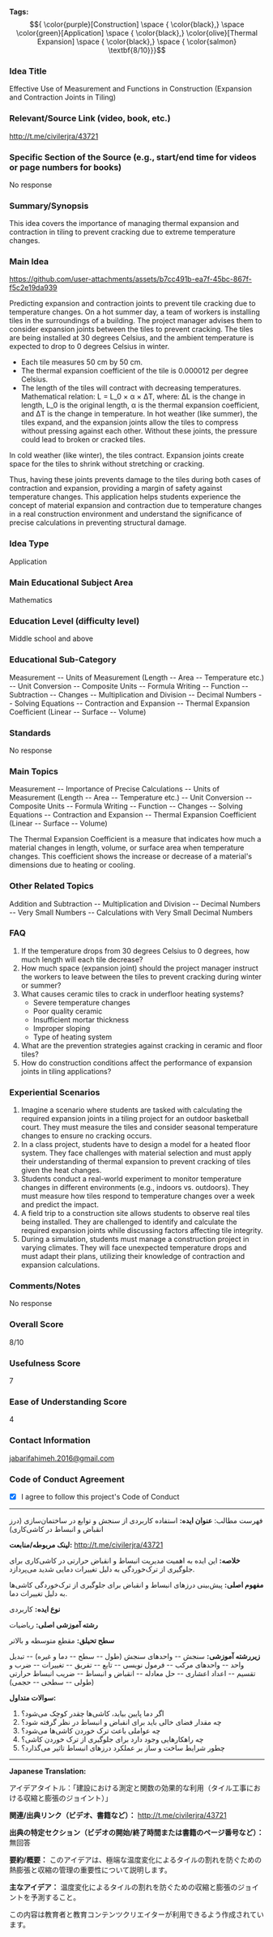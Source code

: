 **Tags:** $${ \color{purple}[Construction] \space { \color{black},} \space \color{green}[Application] \space { \color{black},} \color{olive}[Thermal Expansion] \space { \color{black},} \space { \color{salmon} \textbf{8/10}}}$$

### Idea Title
Effective Use of Measurement and Functions in Construction (Expansion and Contraction Joints in Tiling)

### Relevant/Source Link (video, book, etc.)
http://t.me/civilerjra/43721

### Specific Section of the Source (e.g., start/end time for videos or page numbers for books)
No response

### Summary/Synopsis
This idea covers the importance of managing thermal expansion and contraction in tiling to prevent cracking due to extreme temperature changes.

### Main Idea

https://github.com/user-attachments/assets/b7cc491b-ea7f-45bc-867f-f5c2e19da939

Predicting expansion and contraction joints to prevent tile cracking due to temperature changes. 
On a hot summer day, a team of workers is installing tiles in the surroundings of a building. The project manager advises them to consider expansion joints between the tiles to prevent cracking. The tiles are being installed at 30 degrees Celsius, and the ambient temperature is expected to drop to 0 degrees Celsius in winter. 
- Each tile measures 50 cm by 50 cm. 
- The thermal expansion coefficient of the tile is 0.000012 per degree Celsius. 
- The length of the tiles will contract with decreasing temperatures. 
Mathematical relation: L = L_0 × α × ΔT, where: ΔL is the change in length, L_0 is the original length, α is the thermal expansion coefficient, and ΔT is the change in temperature.
In hot weather (like summer), the tiles expand, and the expansion joints allow the tiles to compress without pressing against each other. Without these joints, the pressure could lead to broken or cracked tiles.

In cold weather (like winter), the tiles contract. Expansion joints create space for the tiles to shrink without stretching or cracking. 

Thus, having these joints prevents damage to the tiles during both cases of contraction and expansion, providing a margin of safety against temperature changes. 
This application helps students experience the concept of material expansion and contraction due to temperature changes in a real construction environment and understand the significance of precise calculations in preventing structural damage.

### Idea Type
Application

### Main Educational Subject Area
Mathematics

### Education Level (difficulty level)
Middle school and above

### Educational Sub-Category
Measurement -- Units of Measurement (Length -- Area -- Temperature etc.) -- Unit Conversion -- Composite Units -- Formula Writing -- Function -- Subtraction -- Changes -- Multiplication and Division -- Decimal Numbers -- Solving Equations -- Contraction and Expansion -- Thermal Expansion Coefficient (Linear -- Surface -- Volume)

### Standards
No response

### Main Topics
Measurement -- Importance of Precise Calculations -- Units of Measurement (Length -- Area -- Temperature etc.) -- Unit Conversion -- Composite Units -- Formula Writing -- Function -- Changes -- Solving Equations -- Contraction and Expansion -- Thermal Expansion Coefficient (Linear -- Surface -- Volume)

The Thermal Expansion Coefficient is a measure that indicates how much a material changes in length, volume, or surface area when temperature changes. This coefficient shows the increase or decrease of a material's dimensions due to heating or cooling.

### Other Related Topics
Addition and Subtraction -- Multiplication and Division -- Decimal Numbers -- Very Small Numbers -- Calculations with Very Small Decimal Numbers

### FAQ
1. If the temperature drops from 30 degrees Celsius to 0 degrees, how much length will each tile decrease?
2. How much space (expansion joint) should the project manager instruct the workers to leave between the tiles to prevent cracking during winter or summer?
3. What causes ceramic tiles to crack in underfloor heating systems?
   - Severe temperature changes
   - Poor quality ceramic
   - Insufficient mortar thickness
   - Improper sloping
   - Type of heating system
4. What are the prevention strategies against cracking in ceramic and floor tiles?
5. How do construction conditions affect the performance of expansion joints in tiling applications?

### Experiential Scenarios
1. Imagine a scenario where students are tasked with calculating the required expansion joints in a tiling project for an outdoor basketball court. They must measure the tiles and consider seasonal temperature changes to ensure no cracking occurs.
2. In a class project, students have to design a model for a heated floor system. They face challenges with material selection and must apply their understanding of thermal expansion to prevent cracking of tiles given the heat changes.
3. Students conduct a real-world experiment to monitor temperature changes in different environments (e.g., indoors vs. outdoors). They must measure how tiles respond to temperature changes over a week and predict the impact.
4. A field trip to a construction site allows students to observe real tiles being installed. They are challenged to identify and calculate the required expansion joints while discussing factors affecting tile integrity.
5. During a simulation, students must manage a construction project in varying climates. They will face unexpected temperature drops and must adapt their plans, utilizing their knowledge of contraction and expansion calculations.

### Comments/Notes
No response

### Overall Score
8/10

### Usefulness Score
7

### Ease of Understanding Score
4

### Contact Information
jabarifahimeh.2016@gmail.com

### Code of Conduct Agreement
- [X] I agree to follow this project's Code of Conduct

---

فهرست مطالب:
**عنوان ایده:** استفاده کاربردی از سنجش و توابع در ساختمان‌سازی (درز انقباض و انبساط در کاشی‌کاری)

**لینک مربوطه/منابعت:** http://t.me/civilerjra/43721

**خلاصه:** این ایده به اهمیت مدیریت انبساط و انقباض حرارتی در کاشی‌کاری برای جلوگیری از ترک‌خوردگی به دلیل تغییرات دمایی شدید می‌پردازد.

**مفهوم اصلی:** پیش‌بینی درزهای انبساط و انقباض برای جلوگیری از ترک‌خوردگی کاشی‌ها به دلیل تغییرات دما.

**نوع ایده:** کاربردی

**رشته آموزشی اصلی:** ریاضیات

**سطح تحیلق:** مقطع متوسطه و بالاتر

**زیررشته آموزشی:** سنجش -- واحدهای سنجش (طول -- سطح -- دما و غیره) -- تبدیل واحد -- واحدهای مرکب -- فرمول نویسی -- تابع -- تفریق -- تغییرات -- ضرب و تقسیم -- اعداد اعشاری -- حل معادله -- انقباض و انبساط -- ضریب انبساط حرارتی (طولی -- سطحی -- حجمی)

**سوالات متداول:**
1. اگر دما پایین بیاید، کاشی‌ها چقدر کوچک می‌شود؟
2. چه مقدار فضای خالی باید برای انقباض و انبساط در نظر گرفته شود؟
3. چه عواملی باعث ترک خوردن کاشی‌ها می‌شود؟
4. چه راهکارهایی وجود دارد برای جلوگیری از ترک خوردن کاشی؟
5. چطور شرایط ساخت و ساز بر عملکرد درزهای انبساط تاثیر می‌گذارد؟

---

**Japanese Translation:**

アイデアタイトル：「建設における測定と関数の効果的な利用（タイル工事における収縮と膨張のジョイント）」

**関連/出典リンク（ビデオ、書籍など）：** http://t.me/civilerjra/43721

**出典の特定セクション（ビデオの開始/終了時間または書籍のページ番号など）：** 無回答

**要約/概要：** このアイデアは、極端な温度変化によるタイルの割れを防ぐための熱膨張と収縮の管理の重要性について説明します。

**主なアイデア：** 温度変化によるタイルの割れを防ぐための収縮と膨張のジョイントを予測すること。

この内容は教育者と教育コンテンツクリエイターが利用できるよう作成されています。

